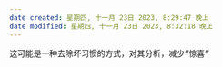 ```yaml
---
date created: 星期四, 十一月 23日 2023, 8:29:47 晚上
date modified: 星期四, 十一月 23日 2023, 8:32:18 晚上
---
```

这可能是一种去除坏习惯的方式，对其分析，减少‘’惊喜‘’
